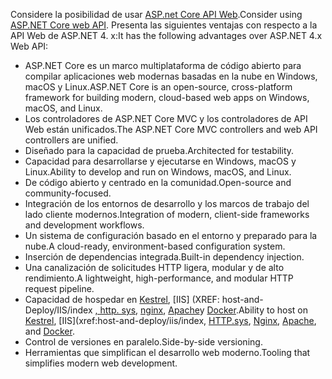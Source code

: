 <span data-ttu-id="20896-101">Considere la posibilidad de usar [ASP.net Core API Web](/aspnet/core/web-api).</span><span class="sxs-lookup"><span data-stu-id="20896-101">Consider using [ASP.NET Core web API](/aspnet/core/web-api).</span></span> <span data-ttu-id="20896-102">Presenta las siguientes ventajas con respecto a la API Web de ASP.NET 4. x:</span><span class="sxs-lookup"><span data-stu-id="20896-102">It has the following advantages over ASP.NET 4.x Web API:</span></span>

* <span data-ttu-id="20896-103">ASP.NET Core es un marco multiplataforma de código abierto para compilar aplicaciones web modernas basadas en la nube en Windows, macOS y Linux.</span><span class="sxs-lookup"><span data-stu-id="20896-103">ASP.NET Core is an open-source, cross-platform framework for building modern, cloud-based web apps on Windows, macOS, and Linux.</span></span>
* <span data-ttu-id="20896-104">Los controladores de ASP.NET Core MVC y los controladores de API Web están unificados.</span><span class="sxs-lookup"><span data-stu-id="20896-104">The ASP.NET Core MVC controllers and web API controllers are unified.</span></span>
* <span data-ttu-id="20896-105">Diseñado para la capacidad de prueba.</span><span class="sxs-lookup"><span data-stu-id="20896-105">Architected for testability.</span></span>
* <span data-ttu-id="20896-106">Capacidad para desarrollarse y ejecutarse en Windows, macOS y Linux.</span><span class="sxs-lookup"><span data-stu-id="20896-106">Ability to develop and run on Windows, macOS, and Linux.</span></span>
* <span data-ttu-id="20896-107">De código abierto y centrado en la comunidad.</span><span class="sxs-lookup"><span data-stu-id="20896-107">Open-source and community-focused.</span></span>
* <span data-ttu-id="20896-108">Integración de los entornos de desarrollo y los marcos de trabajo del lado cliente modernos.</span><span class="sxs-lookup"><span data-stu-id="20896-108">Integration of modern, client-side frameworks and development workflows.</span></span>
* <span data-ttu-id="20896-109">Un sistema de configuración basado en el entorno y preparado para la nube.</span><span class="sxs-lookup"><span data-stu-id="20896-109">A cloud-ready, environment-based configuration system.</span></span>
* <span data-ttu-id="20896-110">Inserción de dependencias integrada.</span><span class="sxs-lookup"><span data-stu-id="20896-110">Built-in dependency injection.</span></span>
* <span data-ttu-id="20896-111">Una canalización de solicitudes HTTP ligera, modular y de alto rendimiento.</span><span class="sxs-lookup"><span data-stu-id="20896-111">A lightweight, high-performance, and modular HTTP request pipeline.</span></span>
* <span data-ttu-id="20896-112">Capacidad de hospedar en [Kestrel](/aspnet/core/fundamentals/servers/kestrel), [IIS] (XREF: host-and-Deploy/IIS/index [, http. sys](xref:fundamentals/servers/httpsys), [nginx](xref:host-and-deploy/linux-nginx), [Apache](xref:host-and-deploy/linux-apache)y [Docker](xref:host-and-deploy/docker/index).</span><span class="sxs-lookup"><span data-stu-id="20896-112">Ability to host on [Kestrel](/aspnet/core/fundamentals/servers/kestrel), [IIS](xref:host-and-deploy/iis/index, [HTTP.sys](xref:fundamentals/servers/httpsys), [Nginx](xref:host-and-deploy/linux-nginx), [Apache](xref:host-and-deploy/linux-apache), and [Docker](xref:host-and-deploy/docker/index).</span></span>
* <span data-ttu-id="20896-113">Control de versiones en paralelo.</span><span class="sxs-lookup"><span data-stu-id="20896-113">Side-by-side versioning.</span></span>
* <span data-ttu-id="20896-114">Herramientas que simplifican el desarrollo web moderno.</span><span class="sxs-lookup"><span data-stu-id="20896-114">Tooling that simplifies modern web development.</span></span>

